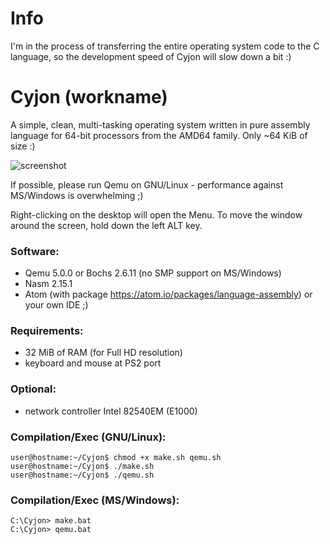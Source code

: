 # Info

I'm in the process of transferring the entire operating system code to the C language, so the development speed of Cyjon will slow down a bit :)

# Cyjon (workname)

A simple, clean, multi-tasking operating system written in pure assembly language for 64-bit processors from the AMD64 family. Only ~64 KiB of size :)

![screenshot](https://github.com/CorruptedByCPU/Cyjon/blob/old/preview.png)

If possible, please run Qemu on GNU/Linux - performance against MS/Windows is overwhelming ;)

Right-clicking on the desktop will open the Menu.
To move the window around the screen, hold down the left ALT key.

### Software:

  - Qemu 5.0.0 or Bochs 2.6.11 (no SMP support on MS/Windows)
  - Nasm 2.15.1
  - Atom (with package https://atom.io/packages/language-assembly) or your own IDE ;)

### Requirements:

  - 32 MiB of RAM (for Full HD resolution)
  - keyboard and mouse at PS2 port

### Optional:

  - network controller Intel 82540EM (E1000)

### Compilation/Exec (GNU/Linux):

	user@hostname:~/Cyjon$ chmod +x make.sh qemu.sh
	user@hostname:~/Cyjon$ ./make.sh
	user@hostname:~/Cyjon$ ./qemu.sh

### Compilation/Exec (MS/Windows):

	C:\Cyjon> make.bat
	C:\Cyjon> qemu.bat
